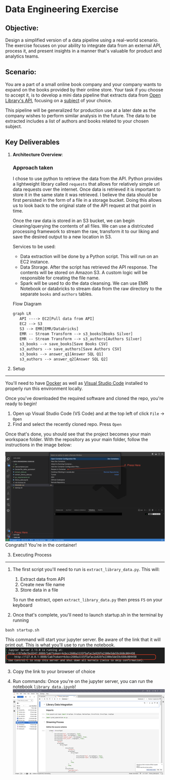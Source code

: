 # Data Engineering Exercise

## Objective:
Design a simplified version of a data pipeline using a real-world scenario. The exercise focuses on your ability to integrate data from an external API, process it, and present insights in a manner that's valuable for product and analytics teams.

## Scenario:
 You are a part of a small online book company and your company wants to expand on the books provided by their online store. Your task if you choose to accept it, is to develop a mini data pipeline that extracts data from [Open Library's API](https://openlibrary.org/developers/api), focusing on a [subject](https://openlibrary.org/dev/docs/api/subjects) of your choice.

This pipeline will be generalized for production use at a later date as the company wishes to perform similar analysis in the future. The data to be extracted includes a list of authors and books related to your chosen subject.

## Key Deliverables
1. **Architecture Overview**:

   ### Approach taken
   I chose to use python to retrieve the data from the API. Python provides a lightweight library called `requests` that allows for relatively simple url data requests over the internet. Once data is retrieved it is important to store it in the same state it was retrieved. I believe the data should be first persisted in the form of a file in a storage bucket. Doing this allows us to look back to the original state of the API request at that point in time.

   Once the raw data is stored in an S3 bucket, we can begin cleaning/querying the contents of all files. We can use a districuted processing framework to stream the raw, transform it to our liking and save the desired  output to a new location in S3.

   Services to be used:
      - Data extraction will be done by a Python script. This will run on an EC2 instance.
      - Data Storage. After the script has retrieved the API response. The contents will be stored on Amazon S3. A custom logic will be responsible for creating the file name.
      - Spark will be used to do the data cleansing. We can use EMR Notebook or databricks to stream data from the raw directory to the separate `books` and `authors` tables.

   Flow Diagram
   ```mermaid
   graph LR
      API ----> EC2[Pull data from API]
      EC2 --> S3
      S3 --> EMR[EMR/Databricks]
      EMR -- Stream Transform --> s3_books[Books Silver]
      EMR -- Stream Transform --> s3_authors[Authors Silver]
      s3_books --> save_books[Save Books CSV]
      s3_authors --> save_authors[Save Authors CSV]
      s3_books --> answer_q1[Answer SQL Q1]
      s3_authors --> answer_q2[Answer SQL Q2]
   ```


2. Setup
---
You'll need to have [Docker](https://www.docker.com/products/docker-desktop/) as well as [VIsual Studio Code](https://code.visualstudio.com/download) installed to properly run this environment locally.

Once you've downloaded the required software and cloned the repo, you're ready to begin!
   
   1. Open up Visual Studio Code (VS Code) and at the top left of click `File` -> `Open`
   2. Find and select the recently cloned repo. Press `Open`

   Once that's done, you should see that the project becomes your main workspace folder. With the repository as your main folder, follow the instructions in the image below:

   ![alt text](launch_dev_container.png)
   Congrats!! You're in the container!


3. Executing Process
---
1. The first script you'll need to run is `extract_library_data.py`. This will:
   1. Extract data from API
   2. Create new file name
   3. Store data in a file

   To run the extract, open `extract_library_data.py` then press `F5` on your keyboard

2. Once that's complete, you'll need to launch startup.sh in the terminal by running
```
bash startup.sh
```
This command will start your jupyter server. Be aware of the link that it will print out. This is what you'll use to run the notebook.
![jupyter llink](jupyter_link.png)

3. Copy the link to your browser of choice

4. Run commands:
   Once you're on the jupyter server, you can run the notebook `library_data.ipynb`!
   ![notebook preview](notebook_preview.png)